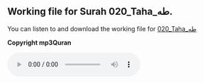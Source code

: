 
## Working file for Surah 020_Taha_طه.

You can listen to and download the working file for [020_Taha_طه](https://server13.mp3quran.net/husr/020.mp3)

**Copyright mp3Quran**

<audio controls src="https://server13.mp3quran.net/husr/020.mp3"></audio>

